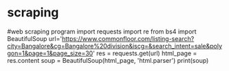 # scraping
#web scraping program
import requests
import re
from bs4 import BeautifulSoup
url='https://www.commonfloor.com/listing-search?city=Bangalore&cg=Bangalore%20division&iscg=&search_intent=sale&polygon=1&page=1&page_size=30'
res = requests.get(url)
html_page = res.content
soup = BeautifulSoup(html_page, 'html.parser')
print(soup)
